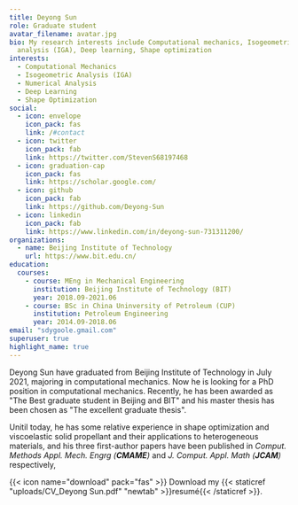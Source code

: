 ```yaml
---
title: Deyong Sun
role: Graduate student
avatar_filename: avatar.jpg
bio: My research interests include Computational mechanics, Isogeometric
  analysis (IGA), Deep learning, Shape optimization
interests:
  - Computational Mechanics
  - Isogeometric Analysis (IGA)
  - Numerical Analysis
  - Deep Learning
  - Shape Optimization
social:
  - icon: envelope
    icon_pack: fas
    link: /#contact
  - icon: twitter
    icon_pack: fab
    link: https://twitter.com/StevenS68197468
  - icon: graduation-cap
    icon_pack: fas
    link: https://scholar.google.com/
  - icon: github
    icon_pack: fab
    link: https://github.com/Deyong-Sun
  - icon: linkedin
    icon_pack: fab
    link: https://www.linkedin.com/in/deyong-sun-731311200/
organizations:
  - name: Beijing Institute of Technology
    url: https://www.bit.edu.cn/
education:
  courses:
    - course: MEng in Mechanical Engineering
      institution: Beijing Institute of Technology (BIT)
      year: 2018.09-2021.06
    - course: BSc in China Uninversity of Petroleum (CUP)
      institution: Petroleum Engineering
      year: 2014.09-2018.06
email: "sdygoole.gmail.com"
superuser: true
highlight_name: true
---
```

Deyong Sun have graduated from Beijing Institute of Technology in July 2021, majoring in computational mechanics. Now he is looking for a PhD position in computational mechanics. Recently, he has been awarded as "The Best graduate student in Beijing and BIT" and his master thesis has been chosen as "The excellent graduate thesis".

Unitil today, he has some relative experience in shape optimization and viscoelastic solid propellant and their applications to heterogeneous materials, and his three first-author papers have been published in *Comput. Methods Appl. Mech. Engrg (**CMAME**)* and *J. Comput. Appl. Math (**JCAM**)* respectively,

{{< icon name="download" pack="fas" >}} Download my {{< staticref "uploads/CV_Deyong Sun.pdf" "newtab" >}}resumé{{< /staticref >}}.
